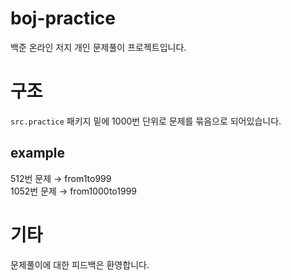 # boj-practice
백준 온라인 저지 개인 문제풀이 프로젝트입니다.

# 구조
`src.practice` 패키지 밑에 1000번 단위로 문제를 묶음으로 되어있습니다.
## example
512번 문제 → from1to999  
1052번 문제 → from1000to1999


# 기타
문제풀이에 대한 피드백은 환영합니다.